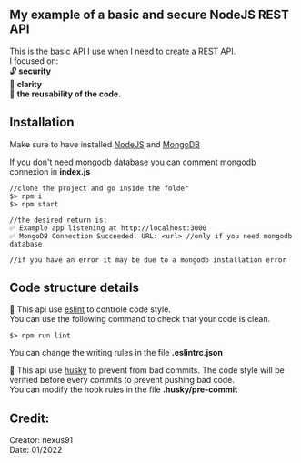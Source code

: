 ## My example of a basic and secure NodeJS REST API

This is the basic API I use when I need to create a REST API.<br>
I focused on:
<br>🔓 <b>security</b>
<br>🎨 <b>clarity</b>
<br>🤝 <b>the reusability of the code.</b>

## Installation

Make sure to have installed <a href="https://nodejs.org/en/">NodeJS</a>
and <a href="https://docs.mongodb.com/manual/installation/">MongoDB</a>

If you don't need mongodb database you can comment mongodb connexion in <b>index.js</b>

```
//clone the project and go inside the folder
$> npm i
$> npm start

//the desired return is:
✅ Example app listening at http://localhost:3000
✅ MongoDB Connection Succeeded. URL: <url> //only if you need mongodb database

//if you have an error it may be due to a mongodb installation error
```

## Code structure details 

🎨 This api use <a href="https://eslint.org/">eslint</a> to controle code style. 
<br>You can use the following command to check that your code is clean.
<br>

```
$> npm run lint
```

You can change the writing rules in the file <b>.eslintrc.json</b>

🐶 This api use <a href="https://www.npmjs.com/package/husky">husky</a> to prevent from bad commits. The code style will be verified before every commits to prevent pushing bad code.
<br> You can modify the hook rules in the file <b>.husky/pre-commit</b>



## Credit:

Creator: nexus91<br>
Date: 01/2022